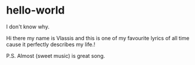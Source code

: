 # hello-world
I don't know why.

Hi there my name is Vlassis and this is one of my favourite lyrics of all time 
cause it perfectly describes my life.!

P.S. Almost (sweet music) is  great song.
